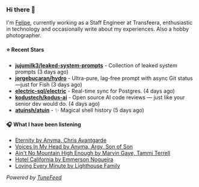 ### Hi there 👋

I'm [Felipe](https://felipevm.com), currently working as a Staff Engineer at Transfeera, enthusiastic in technology and occasionally write about my experiences. Also a hobby photographer.

#### ⭐ Recent Stars
- **[jujumilk3/leaked-system-prompts](https://github.com/jujumilk3/leaked-system-prompts)** - Collection of leaked system prompts (3 days ago)
- **[jorgebucaran/hydro](https://github.com/jorgebucaran/hydro)** - Ultra-pure, lag-free prompt with async Git status—just for Fish (3 days ago)
- **[electric-sql/electric](https://github.com/electric-sql/electric)** - Real-time sync for Postgres. (4 days ago)
- **[kodustech/kodus-ai](https://github.com/kodustech/kodus-ai)** - Open source AI code reviews — just like your senior dev would do. (4 days ago)
- **[atuinsh/atuin](https://github.com/atuinsh/atuin)** - ✨ Magical shell history (5 days ago)

#### 🎧 What I have been listening
- [Eternity by Anyma, Chris Avantgarde](https://open.spotify.com/track/1GBBbKOarAJ38HwIfLcOji)
- [Voices In My Head by Anyma, Argy, Son of Son](https://open.spotify.com/track/7pS1ts9rfwuSOMu2kZkBZ7)
- [Ain&#39;t No Mountain High Enough by Marvin Gaye, Tammi Terrell](https://open.spotify.com/track/7tqhbajSfrz2F7E1Z75ASX)
- [Hotel California by Emmerson Nogueira](https://open.spotify.com/track/2lurWu1w78gx1nNnKdAuHS)
- [Loving Every Minute by Lighthouse Family](https://open.spotify.com/track/0fVo4kM3ojDNbUjBh8ut04)

_Powered by [TuneFeed](https://tunefeed.app?ref=github.com)_
